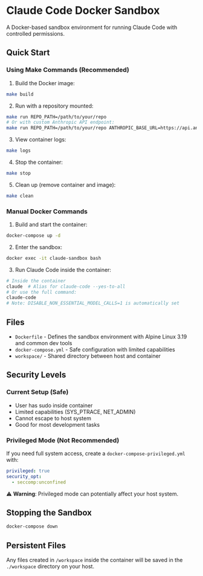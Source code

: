 # Claude Code Docker Sandbox

A Docker-based sandbox environment for running Claude Code with controlled permissions.

## Quick Start

### Using Make Commands (Recommended)

1. Build the Docker image:
```bash
make build
```

2. Run with a repository mounted:
```bash
make run REPO_PATH=/path/to/your/repo
# Or with custom Anthropic API endpoint:
make run REPO_PATH=/path/to/your/repo ANTHROPIC_BASE_URL=https://api.anthropic.com
```

3. View container logs:
```bash
make logs
```

4. Stop the container:
```bash
make stop
```

5. Clean up (remove container and image):
```bash
make clean
```

### Manual Docker Commands

1. Build and start the container:
```bash
docker-compose up -d
```

2. Enter the sandbox:
```bash
docker exec -it claude-sandbox bash
```

3. Run Claude Code inside the container:
```bash
# Inside the container
claude  # Alias for claude-code --yes-to-all
# Or use the full command:
claude-code
# Note: DISABLE_NON_ESSENTIAL_MODEL_CALLS=1 is automatically set
```

## Files

- `Dockerfile` - Defines the sandbox environment with Alpine Linux 3.19 and common dev tools
- `docker-compose.yml` - Safe configuration with limited capabilities
- `workspace/` - Shared directory between host and container

## Security Levels

### Current Setup (Safe)
- User has sudo inside container
- Limited capabilities (SYS_PTRACE, NET_ADMIN)
- Cannot escape to host system
- Good for most development tasks

### Privileged Mode (Not Recommended)
If you need full system access, create a `docker-compose-privileged.yml` with:
```yaml
privileged: true
security_opt:
  - seccomp:unconfined
```

⚠️ **Warning**: Privileged mode can potentially affect your host system.

## Stopping the Sandbox

```bash
docker-compose down
```

## Persistent Files

Any files created in `/workspace` inside the container will be saved in the `./workspace` directory on your host.
